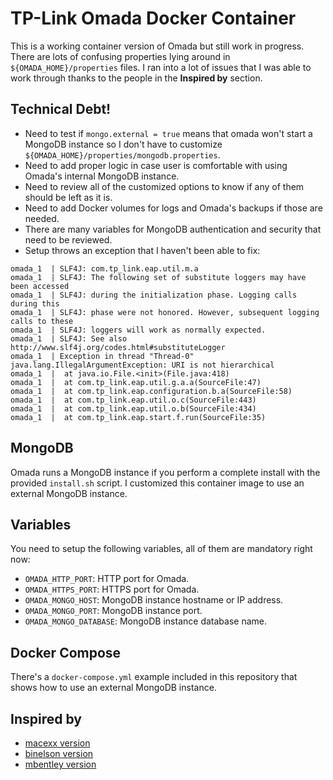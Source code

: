 # TP-Link Omada Docker Container

This is a working container version of Omada but still work in progress. There are lots of confusing properties lying around in `${OMADA_HOME}/properties` files. I ran into a lot of issues that I was able to work through thanks to the people in the **Inspired by** section.

## Technical Debt!

* Need to test if `mongo.external = true` means that omada won't start a MongoDB instance so I don't have to customize `${OMADA_HOME}/properties/mongodb.properties`.
* Need to add proper logic in case user is comfortable with using Omada's internal MongoDB instance.
* Need to review all of the customized options to know if any of them should be left as it is.
* Need to add Docker volumes for logs and Omada's backups if those are needed.
* There are many variables for MongoDB authentication and security that need to be reviewed.
* Setup throws an exception that I haven't been able to fix:

```
omada_1  | SLF4J: com.tp_link.eap.util.m.a
omada_1  | SLF4J: The following set of substitute loggers may have been accessed
omada_1  | SLF4J: during the initialization phase. Logging calls during this
omada_1  | SLF4J: phase were not honored. However, subsequent logging calls to these
omada_1  | SLF4J: loggers will work as normally expected.
omada_1  | SLF4J: See also http://www.slf4j.org/codes.html#substituteLogger
omada_1  | Exception in thread "Thread-0" java.lang.IllegalArgumentException: URI is not hierarchical
omada_1  | 	at java.io.File.<init>(File.java:418)
omada_1  | 	at com.tp_link.eap.util.g.a.a(SourceFile:47)
omada_1  | 	at com.tp_link.eap.configuration.b.a(SourceFile:58)
omada_1  | 	at com.tp_link.eap.util.o.c(SourceFile:443)
omada_1  | 	at com.tp_link.eap.util.o.b(SourceFile:434)
omada_1  | 	at com.tp_link.eap.start.f.run(SourceFile:35)
```

## MongoDB

Omada runs a MongoDB instance if you perform a complete install with the provided `install.sh` script. I customized this container image to use an external MongoDB instance.

## Variables

You need to setup the following variables, all of them are mandatory right now:

* `OMADA_HTTP_PORT`: HTTP port for Omada.
* `OMADA_HTTPS_PORT`: HTTPS port for Omada.
* `OMADA_MONGO_HOST`: MongoDB instance hostname or IP address.
* `OMADA_MONGO_PORT`: MongoDB instance port.
* `OMADA_MONGO_DATABASE`: MongoDB instance database name.

## Docker Compose

There's a `docker-compose.yml` example included in this repository that shows how to use an external MongoDB instance.

## Inspired by

* [macexx version](https://github.com/macexx/EAP-Controller)
* [binelson version](https://github.com/binelson/dockerized-tp-eap-controller)
* [mbentley version](https://github.com/mbentley/docker-omada-controller)
